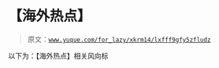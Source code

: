 # 【海外热点】

> 原文：[`www.yuque.com/for_lazy/xkrm14/lxfff9gfy5zfludz`](https://www.yuque.com/for_lazy/xkrm14/lxfff9gfy5zfludz)



以下为：【海外热点】相关风向标 



